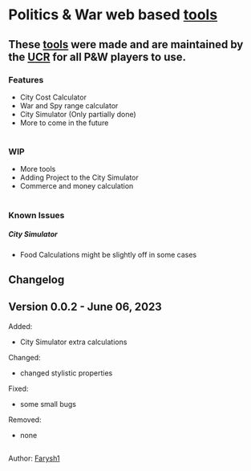 # Politics & War web based [tools](https://farysh1.github.io/UCR_Tools/)

## These [tools](https://farysh1.github.io/UCR_Tools/) were made and are maintained by the [UCR](https://politicsandwar.com/alliance/id=8651) for all P&W players to use.

### Features
- City Cost Calculator
- War and Spy range calculator
- City Simulator (Only partially done)
- More to come in the future

#

### WIP
- More tools
- Adding Project to the City Simulator
- Commerce and money calculation

#

### Known Issues
##### City Simulator
- Food Calculations might be slightly off in some cases

##

Changelog
---------

Version 0.0.2 - June 06, 2023
----------------------------

Added:
- City Simulator extra calculations

Changed:
- changed stylistic properties

Fixed:
- some small bugs

Removed:
- none

##

Author: [Farysh1](https://github.com/Farysh1)
